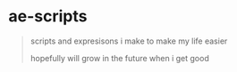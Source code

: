 # ae-scripts
> scripts and expresisons i make to make my life easier
> 
> hopefully will grow in the future when i get good
